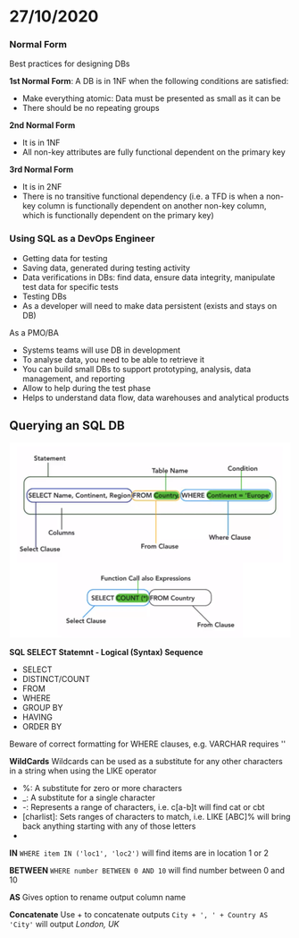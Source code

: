 # 27/10/2020

### Normal Form

Best practices for designing DBs

**1st Normal Form**: A DB is in 1NF when the following conditions are satisfied:
- Make everything atomic: Data must be presented as small as it can be
- There should be no repeating groups

**2nd Normal Form**
- It is in 1NF
- All non-key attributes are fully functional dependent on the primary key

**3rd Normal Form**
- It is in 2NF
- There is no transitive functional dependency (i.e. a TFD is when a non-key column is functionally dependent on another non-key column, which is functionally dependent on the primary key)

### Using SQL as a DevOps Engineer

- Getting data for testing
- Saving data, generated during testing activity
- Data verifications in DBs: find data, ensure data integrity, manipulate test data for specific tests
- Testing DBs
- As a developer will need to make data persistent (exists and stays on DB)

As a PMO/BA
- Systems teams will use DB in development
- To analyse data, you need to be able to retrieve it
- You can build small DBs to support prototyping, analysis, data management, and reporting
- Allow to help during the test phase
- Helps to understand data flow, data warehouses and analytical products

## Querying an SQL DB

![](images/statements.png)

**SQL SELECT Statemnt - Logical (Syntax) Sequence**
- SELECT
- DISTINCT/COUNT
- FROM
- WHERE
- GROUP BY
- HAVING
- ORDER BY

Beware of correct formatting for WHERE clauses, e.g. VARCHAR requires ''  

**WildCards**
Wildcards can be used as a substitute for any other characters in a string when using the LIKE operator
- %: A substitute for zero or more characters
- _: A substitute for a single character
- -: Represents a range of characters, i.e. c[a-b]t will find cat or cbt 
- [charlist]: Sets ranges of characters to match, i.e. LIKE [ABC]% will bring back anything starting with any of those letters
- [^charlist]: Sets and ranges of characters that don't match, i.e. LIKE [^ABC]% will bring back anything that does not start with those letters


**IN**
``WHERE item IN ('loc1', 'loc2')`` will find items are in location 1 or 2

**BETWEEN**
``WHERE number BETWEEN 0 AND 10`` will find number between 0 and 10

**AS**
Gives option to rename output column name

**Concatenate**
Use + to concatenate outputs
``City + ', ' + Country AS 'City'`` will output _London, UK_

